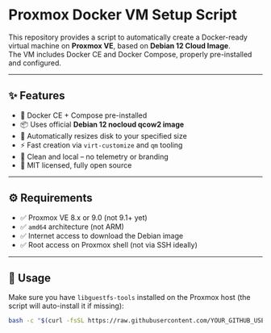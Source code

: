 # Proxmox Docker VM Setup Script

This repository provides a script to automatically create a Docker-ready virtual machine on **Proxmox VE**, based on **Debian 12 Cloud Image**.  
The VM includes Docker CE and Docker Compose, properly pre-installed and configured.

---

## ✨ Features

- 🐳 Docker CE + Compose pre-installed
- 📦 Uses official **Debian 12 nocloud qcow2 image**
- 🔁 Automatically resizes disk to your specified size
- ⚡ Fast creation via `virt-customize` and `qm` tooling
- 🧰 Clean and local – no telemetry or branding
- 🔐 MIT licensed, fully open source

---

## ⚙️ Requirements

- ✅ Proxmox VE 8.x or 9.0 (not 9.1+ yet)
- ✅ `amd64` architecture (not ARM)
- ✅ Internet access to download the Debian image
- ✅ Root access on Proxmox shell (not via SSH ideally)

---

## 🚀 Usage

Make sure you have `libguestfs-tools` installed on the Proxmox host (the script will auto-install it if missing):

```bash
bash -c "$(curl -fsSL https://raw.githubusercontent.com/YOUR_GITHUB_USERNAME/proxmox-scripts/main/docker-vm.sh)"
